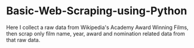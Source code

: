 # Basic-Web-Scraping-using-Python

Here I collect a raw data from Wikipedia's Academy Award Winning Films, then scrap only film name, year, award and nomination related data from that raw data.
